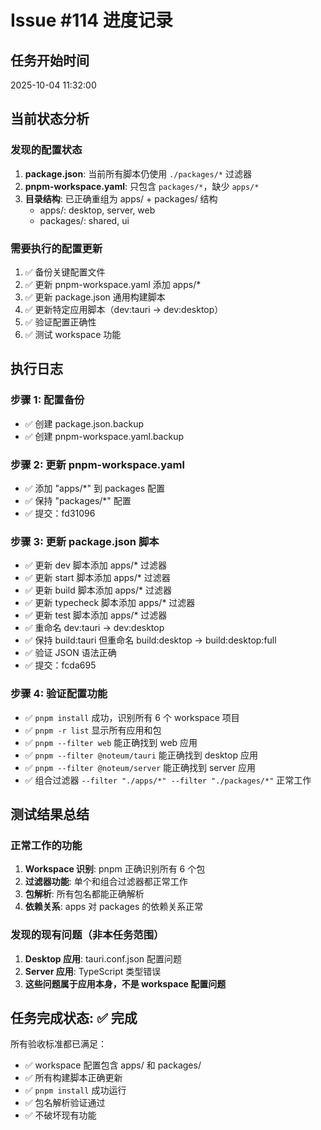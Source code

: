 # Issue #114 进度记录

## 任务开始时间
2025-10-04 11:32:00

## 当前状态分析

### 发现的配置状态
1. **package.json**: 当前所有脚本仍使用 `./packages/*` 过滤器
2. **pnpm-workspace.yaml**: 只包含 `packages/*`，缺少 `apps/*`
3. **目录结构**: 已正确重组为 apps/ + packages/ 结构
   - apps/: desktop, server, web
   - packages/: shared, ui

### 需要执行的配置更新
1. ✅ 备份关键配置文件
2. ✅ 更新 pnpm-workspace.yaml 添加 apps/*
3. ✅ 更新 package.json 通用构建脚本
4. ✅ 更新特定应用脚本（dev:tauri -> dev:desktop）
5. ✅ 验证配置正确性
6. ✅ 测试 workspace 功能

## 执行日志

### 步骤 1: 配置备份
- ✅ 创建 package.json.backup
- ✅ 创建 pnpm-workspace.yaml.backup

### 步骤 2: 更新 pnpm-workspace.yaml
- ✅ 添加 "apps/*" 到 packages 配置
- ✅ 保持 "packages/*" 配置
- ✅ 提交：fd31096

### 步骤 3: 更新 package.json 脚本
- ✅ 更新 dev 脚本添加 apps/* 过滤器
- ✅ 更新 start 脚本添加 apps/* 过滤器
- ✅ 更新 build 脚本添加 apps/* 过滤器
- ✅ 更新 typecheck 脚本添加 apps/* 过滤器
- ✅ 更新 test 脚本添加 apps/* 过滤器
- ✅ 重命名 dev:tauri -> dev:desktop
- ✅ 保持 build:tauri 但重命名 build:desktop -> build:desktop:full
- ✅ 验证 JSON 语法正确
- ✅ 提交：fcda695

### 步骤 4: 验证配置功能
- ✅ `pnpm install` 成功，识别所有 6 个 workspace 项目
- ✅ `pnpm -r list` 显示所有应用和包
- ✅ `pnpm --filter web` 能正确找到 web 应用
- ✅ `pnpm --filter @noteum/tauri` 能正确找到 desktop 应用
- ✅ `pnpm --filter @noteum/server` 能正确找到 server 应用
- ✅ 组合过滤器 `--filter "./apps/*" --filter "./packages/*"` 正常工作

## 测试结果总结

### 正常工作的功能
1. **Workspace 识别**: pnpm 正确识别所有 6 个包
2. **过滤器功能**: 单个和组合过滤器都正常工作
3. **包解析**: 所有包名都能正确解析
4. **依赖关系**: apps 对 packages 的依赖关系正常

### 发现的现有问题（非本任务范围）
1. **Desktop 应用**: tauri.conf.json 配置问题
2. **Server 应用**: TypeScript 类型错误
3. **这些问题属于应用本身，不是 workspace 配置问题**

## 任务完成状态: ✅ 完成

所有验收标准都已满足：
- ✅ workspace 配置包含 apps/ 和 packages/
- ✅ 所有构建脚本正确更新
- ✅ `pnpm install` 成功运行
- ✅ 包名解析验证通过
- ✅ 不破坏现有功能